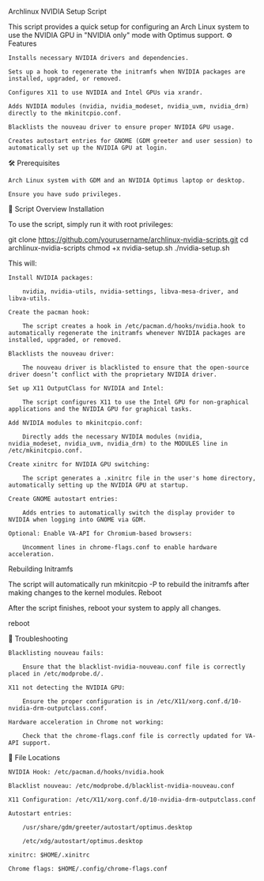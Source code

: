 Archlinux NVIDIA Setup Script

This script provides a quick setup for configuring an Arch Linux system to use the NVIDIA GPU in "NVIDIA only" mode with Optimus support.
⚙️ Features

    Installs necessary NVIDIA drivers and dependencies.

    Sets up a hook to regenerate the initramfs when NVIDIA packages are installed, upgraded, or removed.

    Configures X11 to use NVIDIA and Intel GPUs via xrandr.

    Adds NVIDIA modules (nvidia, nvidia_modeset, nvidia_uvm, nvidia_drm) directly to the mkinitcpio.conf.

    Blacklists the nouveau driver to ensure proper NVIDIA GPU usage.

    Creates autostart entries for GNOME (GDM greeter and user session) to automatically set up the NVIDIA GPU at login.

🛠️ Prerequisites

    Arch Linux system with GDM and an NVIDIA Optimus laptop or desktop.

    Ensure you have sudo privileges.

📜 Script Overview
Installation

To use the script, simply run it with root privileges:

git clone https://github.com/yourusername/archlinux-nvidia-scripts.git
cd archlinux-nvidia-scripts
chmod +x nvidia-setup.sh
./nvidia-setup.sh

This will:

    Install NVIDIA packages:

        nvidia, nvidia-utils, nvidia-settings, libva-mesa-driver, and libva-utils.

    Create the pacman hook:

        The script creates a hook in /etc/pacman.d/hooks/nvidia.hook to automatically regenerate the initramfs whenever NVIDIA packages are installed, upgraded, or removed.

    Blacklists the nouveau driver:

        The nouveau driver is blacklisted to ensure that the open-source driver doesn’t conflict with the proprietary NVIDIA driver.

    Set up X11 OutputClass for NVIDIA and Intel:

        The script configures X11 to use the Intel GPU for non-graphical applications and the NVIDIA GPU for graphical tasks.

    Add NVIDIA modules to mkinitcpio.conf:

        Directly adds the necessary NVIDIA modules (nvidia, nvidia_modeset, nvidia_uvm, nvidia_drm) to the MODULES line in /etc/mkinitcpio.conf.

    Create xinitrc for NVIDIA GPU switching:

        The script generates a .xinitrc file in the user's home directory, automatically setting up the NVIDIA GPU at startup.

    Create GNOME autostart entries:

        Adds entries to automatically switch the display provider to NVIDIA when logging into GNOME via GDM.

    Optional: Enable VA-API for Chromium-based browsers:

        Uncomment lines in chrome-flags.conf to enable hardware acceleration.

Rebuilding Initramfs

The script will automatically run mkinitcpio -P to rebuild the initramfs after making changes to the kernel modules.
Reboot

After the script finishes, reboot your system to apply all changes.

reboot

🔧 Troubleshooting

    Blacklisting nouveau fails:

        Ensure that the blacklist-nvidia-nouveau.conf file is correctly placed in /etc/modprobe.d/.

    X11 not detecting the NVIDIA GPU:

        Ensure the proper configuration is in /etc/X11/xorg.conf.d/10-nvidia-drm-outputclass.conf.

    Hardware acceleration in Chrome not working:

        Check that the chrome-flags.conf file is correctly updated for VA-API support.

📂 File Locations

    NVIDIA Hook: /etc/pacman.d/hooks/nvidia.hook

    Blacklist nouveau: /etc/modprobe.d/blacklist-nvidia-nouveau.conf

    X11 Configuration: /etc/X11/xorg.conf.d/10-nvidia-drm-outputclass.conf

    Autostart entries:

        /usr/share/gdm/greeter/autostart/optimus.desktop

        /etc/xdg/autostart/optimus.desktop

    xinitrc: $HOME/.xinitrc

    Chrome flags: $HOME/.config/chrome-flags.conf
